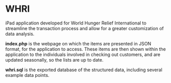 # WHRI
iPad application developed for World Hunger Relief International to streamline the transaction process and allow for a greater customization of data analysis.  
  
**index.php** is the webpage on which the items are presented in JSON format, for the application to access. These items are then shown within the application to the individuals involved in checking out customers, and are updated seasonally, so the lists are up to date.  
  
**whri.sql** is the exported database of the structured data, including several example data points.  
